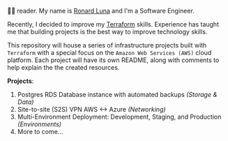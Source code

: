 👋🏽 reader. My name is [Ronard Luna](https://www.linkedin.com/in/ronardluna/) and I'm a Software Engineer.

Recently, I decided to improve my [Terraform](https://developer.hashicorp.com/terraform) skills. Experience 
has taught me that building projects is the best way to improve technology skills.


This repository will house a series of infrastructure projects built with `Terraform` with a 
special focus on the `Amazon Web Services (AWS)` cloud platform. Each project will have its own
README, along with comments to help explain the the created resources. 

**Projects**:
1. Postgres RDS Database instance with automated backups _(Storage & Data)_
2. Site-to-site (S2S) VPN AWS <-> Azure _(Networking)_
3. Multi-Environment Deployment: Development, Staging, and Production _(Environments)_
4. More to come... 
